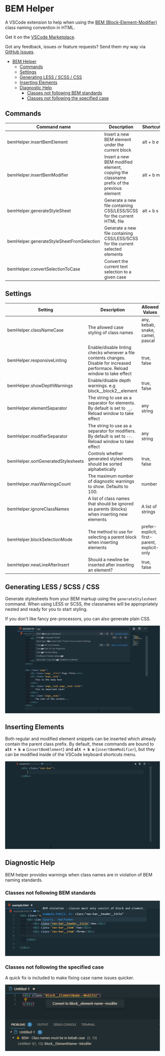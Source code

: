 # BEM Helper

A VSCode extension to help when using the [BEM (Block-Element-Modifier)](http://getbem.com/naming) class naming convention in HTML.

Get it on the [VSCode Marketplace](https://marketplace.visualstudio.com/items?itemName=Box-Of-Hats.bemhelper).

Got any feedback, issues or feature requests? Send them my way via [GitHub Issues](https://github.com/Box-Of-Hats/Bem-VSCode-Extension/issues/new).

- [BEM Helper](#bem-helper)
  - [Commands](#commands)
  - [Settings](#settings)
  - [Generating LESS / SCSS / CSS](#generating-less--scss--css)
  - [Inserting Elements](#inserting-elements)
  - [Diagnostic Help](#diagnostic-help)
    - [Classes not following BEM standards](#classes-not-following-bem-standards)
    - [Classes not following the specified case](#classes-not-following-the-specified-case)

## Commands

| Command name                              | Description                                                                             | Shortcut  |
| ----------------------------------------- | --------------------------------------------------------------------------------------- | --------- |
| bemHelper.insertBemElement                | Insert a new BEM element under the current block                                        | alt + b e |
| bemHelper.insertBemModifier               | Insert a new BEM modified element, copying the classname prefix of the previous element | alt + b m |
| bemHelper.generateStyleSheet              | Generate a new file containing CSS/LESS/SCSS for the current HTML file                  | alt + b s |
| bemHelper.generateStyleSheetFromSelection | Generate a new file containing CSS/LESS/SCSS for the current selected elements          |           |
| bemHelper.convertSelectionToCase          | Convert the current text selection to a given case                                      |           |

## Settings

| Setting                            | Description                                                                                                                    | Allowed Values                               |
| ---------------------------------- | ------------------------------------------------------------------------------------------------------------------------------ | -------------------------------------------- |
| bemHelper.classNameCase            | The allowed case styling of class names                                                                                        | any, kebab, snake, camel, pascal             |
| bemHelper.responsiveLinting        | Enable/disable linting checks whenever a file contents changes. Disable for increased performace. Reload window to take effect | true, false                                  |
| bemHelper.showDepthWarnings        | Enable/disable depth warnings. e.g block\_\_block2\_\_element                                                                  | true, false                                  |
| bemHelper.elementSeparator         | The string to use as a separator for elements. By default is set to `__`. Reload window to take effect                         | any string                                   |
| bemHelper.modifierSeparator        | The string to use as a separator for modifiers. By default is set to `--`. Reload window to take effect                        | any string                                   |
| bemHelper.sortGeneratedStylesheets | Controls whether generated stylesheets should be sorted alphabetically                                                         | true, false                                  |
| bemHelper.maxWarningsCount         | The maximum number of diagnostic warnings to show. Defaults to 100.                                                            | number                                       |
| bemHelper.ignoreClassNames         | A list of class names that should be ignored as parents (blocks) when inserting new elements                                   | A list of strings                            |
| bemHelper.blockSelectionMode       | The method to use for selecting a parent block when inserting elements                                                         | prefer-explicit, first-parent, explicit-only |
| bemHelper.newLineAfterInsert       | Should a newline be inserted after inserting an element?                                                                       | true, false                                  |

## Generating LESS / SCSS / CSS

Generate stylesheets from your BEM markup using the `generateStylesheet` command. When using LESS or SCSS, the classnames will be appropriately nested and ready for you to start styling.

If you don't like fancy pre-processors, you can also generate plain CSS.

![Generating a stylesheet from HTML](images/docs/generate_stylesheet.gif)

## Inserting Elements

Both regular and modified element snippets can be inserted which already contain the parent class prefix. By default, these commands are bound to **`alt + b e`** (`insertBemElement`) and **`alt + b m`** (`insertBemModifier`), but they can be modified inside of the VSCode keyboard shortcuts menu.

![Inserting a BEM child element](images/docs/add_child_element.gif)

## Diagnostic Help

BEM helper provides warnings when class names are in violation of BEM naming standards.

### Classes not following BEM standards

![Class name warnings](images/docs/diagnostics_example.png)

### Classes not following the specified case

A quick fix is included to make fixing case name issues quicker.

![Code quick fix for incorrect class name casing](images/docs/quickfix.png)
